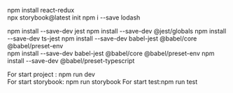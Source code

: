 npm install react-redux  
npx storybook@latest init
npm i --save lodash  

npm install --save-dev jest
npm install --save-dev @jest/globals
npm install --save-dev ts-jest
npm install --save-dev babel-jest @babel/core @babel/preset-env					
npm install --save-dev babel-jest @babel/core @babel/preset-env
npm install --save-dev @babel/preset-typescript
	
For start project : npm run dev   
For start storybook: npm run storybook
For start test:npm run test
